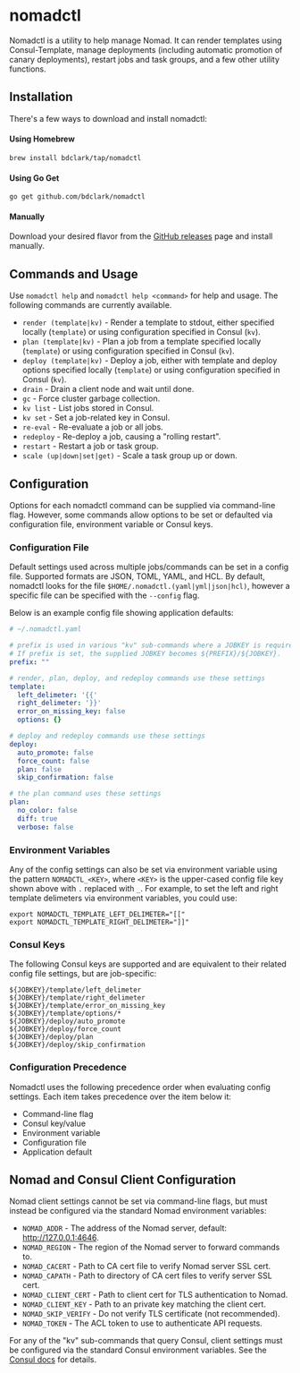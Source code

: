 # nomadctl

Nomadctl is a utility to help manage Nomad. It can render templates using
Consul-Template, manage deployments (including automatic promotion of canary
deployments), restart jobs and task groups, and a few other utility functions.

## Installation
There's a few ways to download and install nomadctl:

#### Using Homebrew
```
brew install bdclark/tap/nomadctl
```

#### Using Go Get
```
go get github.com/bdclark/nomadctl
```

#### Manually
Download your desired flavor from the [GitHub releases][1] page and install manually.

## Commands and Usage
Use `nomadctl help` and `nomadctl help <command>` for help and usage. The following
commands are currently available.

* `render (template|kv)` - Render a template to stdout, either specified locally (`template`) or using configuration specified in Consul (`kv`).
* `plan (template|kv)` - Plan a job from a template specified locally (`template`) or using configuration specified in Consul (`kv`).
* `deploy (template|kv)` - Deploy a job, either with template and deploy options specified locally (`template`) or using configuration specified in Consul (`kv`).
* `drain` - Drain a client node and wait until done.
* `gc` - Force cluster garbage collection.
* `kv list` - List jobs stored in Consul.
* `kv set` - Set a job-related key in Consul.
* `re-eval` - Re-evaluate a job or all jobs.
* `redeploy` - Re-deploy a job, causing a "rolling restart".
* `restart` - Restart a job or task group.
* `scale (up|down|set|get)` - Scale a task group up or down.

## Configuration
Options for each nomadctl command can be supplied via command-line flag.
However, some commands allow options to be set or defaulted via configuration
file, environment variable or Consul keys.

### Configuration File
Default settings used across multiple jobs/commands can be set in a config file.
Supported formats are JSON, TOML, YAML, and HCL. By default, nomadctl looks
for the file `$HOME/.nomadctl.(yaml|yml|json|hcl)`, however a specific file can be
specified with the `--config` flag.

Below is an example config file showing application defaults:

```yaml
# ~/.nomadctl.yaml

# prefix is used in various "kv" sub-commands where a JOBKEY is required.
# If prefix is set, the supplied JOBKEY becomes ${PREFIX}/${JOBKEY}.
prefix: ""

# render, plan, deploy, and redeploy commands use these settings
template:
  left_delimeter: '{{'
  right_delimeter: '}}'
  error_on_missing_key: false
  options: {}

# deploy and redeploy commands use these settings
deploy:
  auto_promote: false
  force_count: false
  plan: false
  skip_confirmation: false

# the plan command uses these settings
plan:
  no_color: false
  diff: true
  verbose: false
```

### Environment Variables
Any of the config settings can also be set via environment variable using the
pattern `NOMADCTL_<KEY>`, where `<KEY>` is the upper-cased config file key
shown above with `.` replaced with `_`. For example, to set the left and right
template delimeters via environment variables, you could use:

```shell
export NOMADCTL_TEMPLATE_LEFT_DELIMETER="[["
export NOMADCTL_TEMPLATE_RIGHT_DELIMETER="]]"
```

### Consul Keys
The following Consul keys are supported and are equivalent to their related
config file settings, but are job-specific:

```
${JOBKEY}/template/left_delimeter
${JOBKEY}/template/right_delimeter
${JOBKEY}/template/error_on_missing_key
${JOBKEY}/template/options/*
${JOBKEY}/deploy/auto_promote
${JOBKEY}/deploy/force_count
${JOBKEY}/deploy/plan
${JOBKEY}/deploy/skip_confirmation
```

### Configuration Precedence
Nomadctl uses the following precedence order when evaluating config settings.
Each item takes precedence over the item below it:

* Command-line flag
* Consul key/value
* Environment variable
* Configuration file
* Application default

## Nomad and Consul Client Configuration
Nomad client settings cannot be set via command-line flags, but must instead be
configured via the standard Nomad environment variables:

* `NOMAD_ADDR` - The address of the Nomad server, default: http://127.0.0.1:4646.
* `NOMAD_REGION` - The region of the Nomad server to forward commands to.
* `NOMAD_CACERT` - Path to CA cert file to verify Nomad server SSL cert.
* `NOMAD_CAPATH` - Path to directory of CA cert files to verify server SSL cert.
* `NOMAD_CLIENT_CERT` - Path to client cert for TLS authentication to Nomad.
* `NOMAD_CLIENT_KEY` - Path to an private key matching the client cert.
* `NOMAD_SKIP_VERIFY` - Do not verify TLS certificate (not recommended).
* `NOMAD_TOKEN` - The ACL token to use to authenticate API requests.

For any of the "kv" sub-commands that query Consul, client settings must
be configured via the standard Consul environment variables. See the
[Consul docs][2] for details.


[1]:https://github.com/bdclark/nomadctl/releases
[2]:https://www.consul.io/docs/commands/index.html#environment-variables
